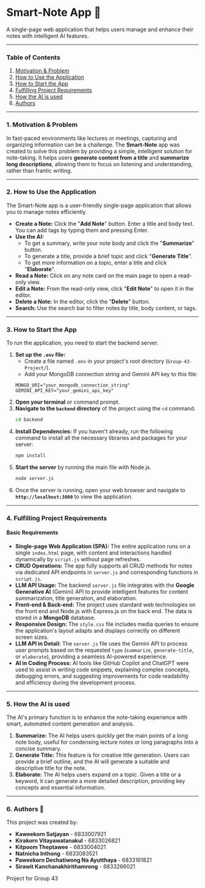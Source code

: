 # Smart-Note App 📝

A single-page web application that helps users manage and enhance their notes with intelligent AI features.

---

### Table of Contents
1. [Motivation & Problem](#1-motivation--problem)
2. [How to Use the Application](#2-how-to-use-the-application)
3. [How to Start the App](#3-how-to-start-the-app)
4. [Fulfilling Project Requirements](#4-fulfilling-project-requirements)
5. [How the AI is used](#5-how-the-ai-is-used)
6. [Authors](#6-authors)

---

### 1. Motivation & Problem

In fast-paced environments like lectures or meetings, capturing and organizing information can be a challenge. The **Smart-Note** app was created to solve this problem by providing a simple, intelligent solution for note-taking. It helps users **generate content from a title** and **summarize long descriptions**, allowing them to focus on listening and understanding, rather than frantic writing.

---

### 2. How to Use the Application

The Smart-Note app is a user-friendly single-page application that allows you to manage notes efficiently.

* **Create a Note:** Click the "**Add Note**" button. Enter a title and body text. You can add tags by typing them and pressing Enter.
* **Use the AI:**
    * To get a summary, write your note body and click the "**Summarize**" button.
    * To generate a title, provide a brief topic and click "**Generate Title**".
    * To get more information on a topic, enter a title and click "**Elaborate**".
* **Read a Note:** Click on any note card on the main page to open a read-only view.
* **Edit a Note:** From the read-only view, click "**Edit Note**" to open it in the editor.
* **Delete a Note:** In the editor, click the "**Delete**" button.
* **Search:** Use the search bar to filter notes by title, body content, or tags.

---

### 3. How to Start the App

To run the application, you need to start the backend server.

1.  **Set up the `.env` file:**
    * Create a file named `.env` in your project's root directory (`Group-43-Project/`).
    * Add your MongoDB connection string and Gemini API key to this file:
    ```env
    MONGO_URI="your_mongodb_connection_string"
    GEMINI_API_KEY="your_gemini_api_key"
    ```
2.  **Open your terminal** or command prompt.
3.  **Navigate to the `backend` directory** of the project using the `cd` command.
    ```bash
    cd backend
    ```
4.  **Install Dependencies:** If you haven't already, run the following command to install all the necessary libraries and packages for your server:
    ```bash
    npm install
    ```
5.  **Start the server** by running the main file with Node.js.
    ```bash
    node server.js
    ```
6.  Once the server is running, open your web browser and navigate to **`http://localhost:3000`** to view the application.

---

### 4. Fulfilling Project Requirements

#### Basic Requirements

* **Single-page Web Application (SPA):** The entire application runs on a single `index.html` page, with content and interactions handled dynamically by `script.js` without page refreshes.
* **CRUD Operations:** The app fully supports all CRUD methods for notes via dedicated API endpoints in `server.js` and corresponding functions in `script.js`.
* **LLM API Usage:** The backend `server.js` file integrates with the **Google Generative AI** (Gemini) API to provide intelligent features for content summarization, title generation, and elaboration.
* **Front-end & Back-end:** The project uses standard web technologies on the front end and Node.js with Express.js on the back end. The data is stored in a **MongoDB** database.
* **Responsive Design:** The `style.css` file includes media queries to ensure the application's layout adapts and displays correctly on different screen sizes.
* **LLM API in Detail:** The `server.js` file uses the Gemini API to process user prompts based on the requested `type` (`summarize`, `generate-title`, or `elaborate`), providing a seamless AI-powered experience.
* **AI in Coding Process:** AI tools like GitHub Copilot and ChatGPT were used to assist in writing code snippets, explaining complex concepts, debugging errors, and suggesting improvements for code readability and efficiency during the development process.

---

### 5. How the AI is used

The AI's primary function is to enhance the note-taking experience with smart, automated content generation and analysis.

1.  **Summarize:** The AI helps users quickly get the main points of a long note body, useful for condensing lecture notes or long paragraphs into a concise summary.
2.  **Generate Title:** This feature is for creative title generation. Users can provide a brief outline, and the AI will generate a suitable and descriptive title for the note.
3.  **Elaborate:** The AI helps users expand on a topic. Given a title or a keyword, it can generate a more detailed description, providing key concepts and essential information.

---

### 6. Authors 👥

This project was created by:

* **Kaweekorn Satjayan** - 6833007921
* **Kirakorn Vitayawatanakul** - 6833026821
* **Kitpoom Theptawee** - 6833004021
* **Natnicha Inthong** - 6833083521
* **Paweekorn Dechatiwong Na Ayutthaya** - 6833161821
* **Sirawit Kanchanakhirithamrong** - 6833266021

Project for Group 43